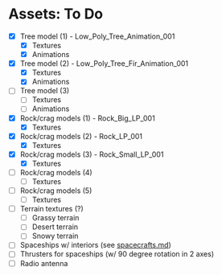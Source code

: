 # Assets: To Do

- [X] Tree model (1) - Low_Poly_Tree_Animation_001
  - [X] Textures
  - [X] Animations
- [X] Tree model (2) - Low_Poly_Tree_Fir_Animation_001
  - [X] Textures
  - [X] Animations
- [ ] Tree model (3)
  - [ ] Textures
  - [ ] Animations
- [X] Rock/crag models (1) - Rock_Big_LP_001
  - [X] Textures
- [X] Rock/crag models (2) - Rock_LP_001
  - [X] Textures
- [X] Rock/crag models (3) - Rock_Small_LP_001
  - [X] Textures
- [ ] Rock/crag models (4)
  - [ ] Textures
- [ ] Rock/crag models (5)
  - [ ] Textures
- [ ] Terrain textures (?)
  - [ ] Grassy terrain
  - [ ] Desert terrain
  - [ ] Snowy terrain
- [ ] Spaceships w/ interiors (see [spacecrafts.md](../design/spacecrafts.md))
- [ ] Thrusters for spaceships (w/ 90 degree rotation in 2 axes)
- [ ] Radio antenna

